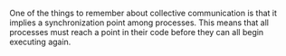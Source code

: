 One of the things to remember about collective communication is that it implies a synchronization point among processes. This means that all processes must reach a point in their code before they can all begin executing again.
